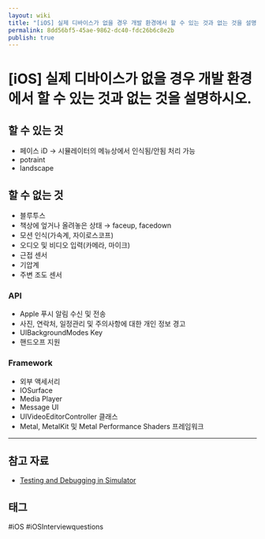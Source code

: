 ```yaml
---
layout: wiki
title: "[iOS] 실제 디바이스가 없을 경우 개발 환경에서 할 수 있는 것과 없는 것을 설명하시오."
permalink: 8dd56bf5-45ae-9862-dc40-fdc26b6c8e2b
publish: true
---
```


# \[iOS] 실제 디바이스가 없을 경우 개발 환경에서 할 수 있는 것과 없는 것을 설명하시오.

## 할 수 있는 것

- 페이스 iD → 시뮬레이터의 메뉴상에서 인식됨/안됨 처리 가능
- potraint
- landscape

## 할 수 없는 것

- 블루투스
- 책상에 엎거나 올려놓은 상태 → faceup, facedown
- 모션 인식(가속계, 자이로스코프)
- 오디오 및 비디오 입력(카메라, 마이크)
- 근접 센서
- 기압계
- 주변 조도 센서

### API

- Apple 푸시 알림 수신 및 전송
- 사진, 연락처, 일정관리 및 주의사항에 대한 개인 정보 경고
- UIBackgroundModes Key
- 핸드오프 지원

### Framework

- 외부 액세서리
- IOSurface
- Media Player
- Message UI
- UIVideoEditorController 클래스
- Metal, MetalKit 및 Metal Performance Shaders 프레임워크

---

## 참고 자료

- [Testing and Debugging in Simulator](https://developer.apple.com/library/archive/documentation/IDEs/Conceptual/iOS_Simulator_Guide/TestingontheiOSSimulator/TestingontheiOSSimulator.html)

## 태그

#iOS #iOSInterviewquestions
